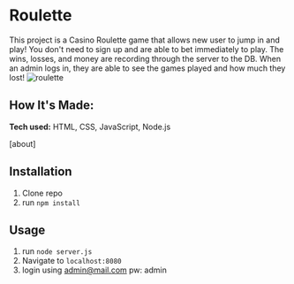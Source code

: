 # Roulette

This project is a Casino Roulette game that allows new user to jump in and play! You don't need to sign up and are able to bet immediately to play. The wins, losses, and money are recording through the server to the DB. When an admin logs in, they are able to see the games played and how much they lost! 
![roulette](https://user-images.githubusercontent.com/68411050/113633094-60215980-963a-11eb-9d92-2399270f3691.gif)


## How It's Made:

**Tech used:** HTML, CSS, JavaScript, Node.js

[about]

## Installation

1. Clone repo
2. run `npm install`

## Usage

1. run `node server.js`
2. Navigate to `localhost:8080`
3. login using admin@mail.com pw: admin
